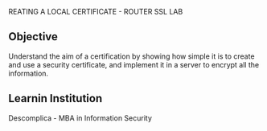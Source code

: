 REATING A LOCAL CERTIFICATE - ROUTER SSL LAB

## Objective

Understand the aim of a certification by showing how simple it is to create and use a security certificate, and implement it in a server to encrypt all the information.

## Learnin Institution

Descomplica - MBA in Information Security
